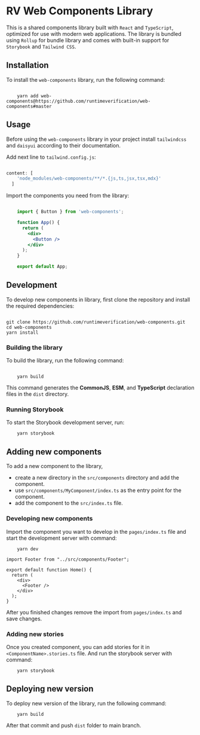 # RV Web Components Library

This is a shared components library built with `React` and `TypeScript`, optimized for use with modern web applications.
The library is bundled using `Rollup` for bundle library and comes with built-in support for `Storybook`
and `Tailwind CSS`.

## Installation

To install the `web-components` library, run the following command:

```

    yarn add web-components@https://github.com/runtimeverification/web-components#master

```

## Usage

Before using the `web-components` library in your project install `tailwindcss` and `daisyui` according to their documentation.

Add next line to `tailwind.config.js`:

```js

content: [
    'node_modules/web-components/**/*.{js,ts,jsx,tsx,mdx}'
  ]

```

Import the components you need from the library:

```jsx

    import { Button } from 'web-components';

    function App() {
      return (
        <div>
          <Button />
        </div>
      );
    }

    export default App;

```

## Development

To develop new components in library, first clone the repository and install the required dependencies:

```

git clone https://github.com/runtimeverification/web-components.git
cd web-components
yarn install

```

### Building the library

To build the library, run the following command:

```

    yarn build

```

This command generates the **CommonJS**, **ESM**, and **TypeScript** declaration files in the `dist` directory.

### Running Storybook

To start the Storybook development server, run:

```
    yarn storybook
```

## Adding new components

To add a new component to the library,

- create a new directory in the `src/components` directory and add the component.
- use `src/components/MyComponent/index.ts` as the entry point for the component.
- add the component to the `src/index.ts` file.

### Developing new components

Import the component you want to develop in the `pages/index.ts` file and start the development server with command:

```
    yarn dev
```

```
import Footer from "../src/components/Footer";

export default function Home() {
  return (
    <div>
      <Footer />
    </div>
  );
}
```

After you finished changes remove the import from `pages/index.ts` and save changes.

### Adding new stories

Once you created component, you can add stories for it in `<ComponentName>.stories.ts` file. And run the storybook
server with command:

```
    yarn storybook
```

## Deploying new version

To deploy new version of the library, run the following command:

```
    yarn build
```

After that commit and push `dist` folder to main branch.
